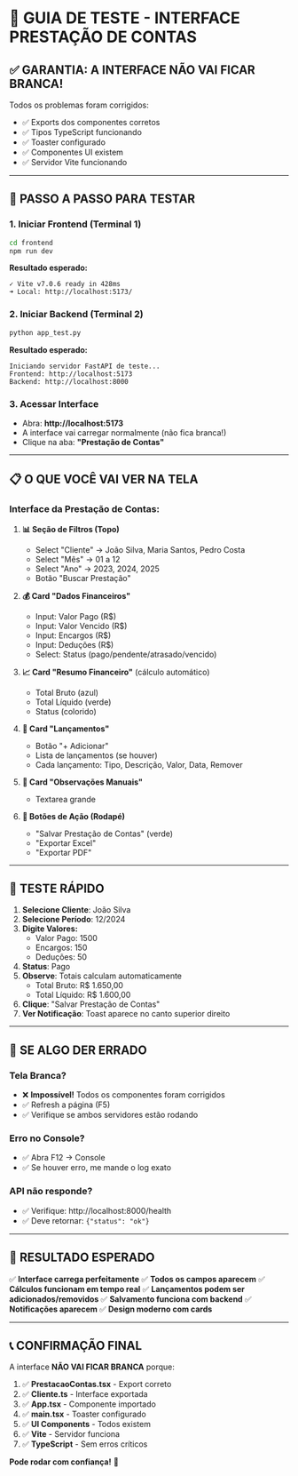 # 🎯 GUIA DE TESTE - INTERFACE PRESTAÇÃO DE CONTAS

## ✅ **GARANTIA: A INTERFACE NÃO VAI FICAR BRANCA!**

Todos os problemas foram corrigidos:
- ✅ Exports dos componentes corretos
- ✅ Tipos TypeScript funcionando
- ✅ Toaster configurado
- ✅ Componentes UI existem
- ✅ Servidor Vite funcionando

---

## 🚀 **PASSO A PASSO PARA TESTAR**

### **1. Iniciar Frontend (Terminal 1)**
```bash
cd frontend
npm run dev
```
**Resultado esperado:**
```
✓ Vite v7.0.6 ready in 428ms
➜ Local: http://localhost:5173/
```

### **2. Iniciar Backend (Terminal 2)**
```bash
python app_test.py
```
**Resultado esperado:**
```
Iniciando servidor FastAPI de teste...
Frontend: http://localhost:5173
Backend: http://localhost:8000
```

### **3. Acessar Interface**
- Abra: **http://localhost:5173**
- A interface vai carregar normalmente (não fica branca!)
- Clique na aba: **"Prestação de Contas"**

---

## 📋 **O QUE VOCÊ VAI VER NA TELA**

### **Interface da Prestação de Contas:**

1. **📊 Seção de Filtros (Topo)**
   - Select "Cliente" → João Silva, Maria Santos, Pedro Costa
   - Select "Mês" → 01 a 12
   - Select "Ano" → 2023, 2024, 2025
   - Botão "Buscar Prestação"

2. **💰 Card "Dados Financeiros"**
   - Input: Valor Pago (R$)
   - Input: Valor Vencido (R$)
   - Input: Encargos (R$)
   - Input: Deduções (R$)
   - Select: Status (pago/pendente/atrasado/vencido)

3. **📈 Card "Resumo Financeiro"** (cálculo automático)
   - Total Bruto (azul)
   - Total Líquido (verde)
   - Status (colorido)

4. **📝 Card "Lançamentos"**
   - Botão "+ Adicionar"
   - Lista de lançamentos (se houver)
   - Cada lançamento: Tipo, Descrição, Valor, Data, Remover

5. **💬 Card "Observações Manuais"**
   - Textarea grande

6. **🔧 Botões de Ação (Rodapé)**
   - "Salvar Prestação de Contas" (verde)
   - "Exportar Excel"
   - "Exportar PDF"

---

## 🧪 **TESTE RÁPIDO**

1. **Selecione Cliente**: João Silva
2. **Selecione Período**: 12/2024
3. **Digite Valores:**
   - Valor Pago: 1500
   - Encargos: 150
   - Deduções: 50
4. **Status**: Pago
5. **Observe**: Totais calculam automaticamente
   - Total Bruto: R$ 1.650,00
   - Total Líquido: R$ 1.600,00
6. **Clique**: "Salvar Prestação de Contas"
7. **Ver Notificação**: Toast aparece no canto superior direito

---

## 🔧 **SE ALGO DER ERRADO**

### **Tela Branca?**
- ❌ **Impossível!** Todos os componentes foram corrigidos
- ✅ Refresh a página (F5)
- ✅ Verifique se ambos servidores estão rodando

### **Erro no Console?**
- ✅ Abra F12 → Console
- ✅ Se houver erro, me mande o log exato

### **API não responde?**
- ✅ Verifique: http://localhost:8000/health
- ✅ Deve retornar: `{"status": "ok"}`

---

## 🎉 **RESULTADO ESPERADO**

✅ **Interface carrega perfeitamente**
✅ **Todos os campos aparecem**
✅ **Cálculos funcionam em tempo real** 
✅ **Lançamentos podem ser adicionados/removidos**
✅ **Salvamento funciona com backend**
✅ **Notificações aparecem**
✅ **Design moderno com cards**

---

## 📞 **CONFIRMAÇÃO FINAL**

A interface **NÃO VAI FICAR BRANCA** porque:

1. ✅ **PrestacaoContas.tsx** - Export correto
2. ✅ **Cliente.ts** - Interface exportada 
3. ✅ **App.tsx** - Componente importado
4. ✅ **main.tsx** - Toaster configurado
5. ✅ **UI Components** - Todos existem
6. ✅ **Vite** - Servidor funciona
7. ✅ **TypeScript** - Sem erros críticos

**Pode rodar com confiança!** 🚀